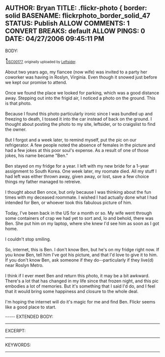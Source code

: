 AUTHOR: Bryan
TITLE: .flickr-photo { border: solid
BASENAME: flickrphoto_border_solid_47
STATUS: Publish
ALLOW COMMENTS: 1
CONVERT BREAKS: __default__
ALLOW PINGS: 0
DATE: 04/27/2006 09:45:11 PM
-----
BODY:
<style type="text/css">
.flickr-photo { border: solid 2px #000000; }
.flickr-yourcomment { }
.flickr-frame { text-align: left; padding: 3px; }
.flickr-caption { font-size: 0.8em; margin-top: 0px; }
</style>

<div class="flickr-frame">
	<a href="http://www.flickr.com/photos/leftsider/135856396/" title="photo sharing"><img src="http://static.flickr.com/47/135856396_05f7220873.jpg" class="flickr-photo" alt="" /></a>
<br />
	<span class="flickr-caption"><a href="http://www.flickr.com/photos/leftsider/135856396/">DSC00177</a>, originally uploaded by <a href="http://www.flickr.com/people/leftsider/">Leftsider</a>.</span>
</div>
				
<p class="flickr-yourcomment">
	About two years ago, my fiancee (now wife) was invited to a party her coworker was having in Roslyn, Virginia. Even though it snowed just before we kept our promise to attend.<br />
<br />
Once we found the place we looked for parking, which was a good distance away. Stepping out into the frigid air, I noticed a photo on the ground. This is that photo.<br />
<br />
Because I found this photo particularly ironic since I was bundled up and freezing to death, I tossed it into the car instead of back on the ground. I thought about posting the photo to my site, leftsider, or to craigslist to find the owner.<br />
<br />
But I forgot and a week later, to remind myself, put the pic on our refrigerator. A few people noted the absence of females in the picture and had a few jokes at this poor soul's expense. As a result of one of those jokes, his name became "Ben."<br />
<br />
Ben stayed on my fridge for a year. I left with my new bride for a 1-year assignment to South Korea. One week later, my roomate died. All my stuff I had left was either thrown away, given away, or lost, save a few choice things my father managed to retreive.<br />
<br />
I thought about Ben once, but only because I was thinking about the fun times with my deceased roommate. I wished I had actually done what I had intended for Ben, or whoever took this fabulous picture of him.<br />
<br />
Today, I've been back in the US for a month or so. My wife went through some containers of crap we had yet to sort and, lo and behold, there was Ben. She put him on my laptop, where she knew I'd see him as soon as I got home. <br />
<br />
I couldn't stop smiling.<br />
<br />
So, internet, this is Ben. I don't know Ben, but he's on my fridge right now. If you know Ben, tell him I've got his picture, and that I'd love to give it to him. If you don't know Ben, ask someone if they do--particularly if they live(d) near Roslyn Metro.<br />
<br />
I think if I ever meet Ben and return this photo, it may be a bit awkward. There's a lot that has changed in my life since that frozen night, and this pic embodies a lot of memories. But it's something that I said I'd do, and I feel that it would bring some happiness and closure to the whole deal.<br />
<br />
I'm hoping the internet will do it's magic for me and find Ben. Flickr seems like a good place to start.
</p>
-----
EXTENDED BODY:

-----
EXCERPT:

-----
KEYWORDS:

-----



